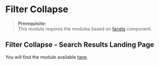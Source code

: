 # Filter Collapse

>**Prerequisite:**  
>This module requires the modules based on [facets](/components/facets) component. 

## Filter Collapse - Search Results Landing Page

You will find the module available [here](/modules/filter-collapse/landing).